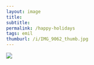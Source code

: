 ```yaml
---
layout: image
title: 
subtitle: 
permalink: /happy-holidays
tags: emil
thumburl: /i/IMG_9062_thumb.jpg
---
```

![]({{site.url}}/i/IMG_9062_thumb.jpg)
